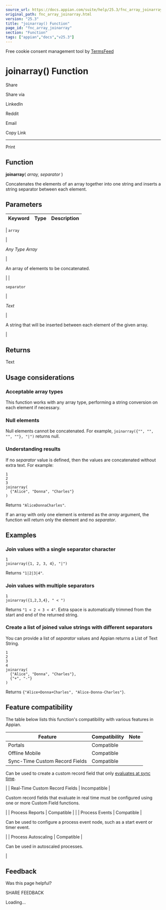 ```yaml
---
source_url: https://docs.appian.com/suite/help/25.3/fnc_array_joinarray.html
original_path: fnc_array_joinarray.html
version: "25.3"
title: "joinarray() Function"
page_id: "fnc_array_joinarray"
section: "Function"
tags: ["appian","docs","v25.3"]
---
```



Free cookie consent management tool by [TermsFeed](https://www.termsfeed.com/)

# joinarray() Function

Share

Share via

LinkedIn

Reddit

Email

Copy Link

* * *

Print

## Function

**joinarray**( _array, separator_ )

Concatenates the elements of an array together into one string and inserts a string separator between each element.

## Parameters

| Keyword | Type | Description |
| --- | --- | --- |
|
`array`

 |

_Any Type Array_

 |

An array of elements to be concatenated.

 |
|

`separator`

 |

_Text_

 |

A string that will be inserted between each element of the given array.

 |

## Returns

Text

## Usage considerations

### Acceptable array types

This function works with any array type, performing a string conversion on each element if necessary.

### Null elements

Null elements cannot be concatenated. For example, `joinarray({"", "", "", ""}, "|")` returns null.

### Understanding results

If no _separator_ value is defined, then the values are concatenated without extra text. For example:

```
1
2
3
joinarray(
  {"Alice", "Donna", "Charles"}
)
```

Returns `"AliceDonnaCharles"`.

If an array with only one element is entered as the _array_ argument, the function will return only the element and no _separator_.

## Examples

### Join values with a single separator character

```
1
joinarray({1, 2, 3, 4}, "|")
```

Returns `"1|2|3|4"`.

### Join values with multiple separators

```
1
joinarray({1,2,3,4}, " < ")
```

Returns `"1 < 2 < 3 < 4"`. Extra space is automatically trimmed from the start and end of the returned string.

### Create a list of joined value strings with different separators

You can provide a list of _separator_ values and Appian returns a List of Text String.

```
1
2
3
4
joinarray(
  {"Alice", "Donna", "Charles"},
  {"+", "-"}
)
```

Returns `{"Alice+Donna+Charles", "Alice-Donna-Charles"}`.

## Feature compatibility

The table below lists this function's compatibility with various features in Appian.

| Feature | Compatibility | Note |
| --- | --- | --- |
| Portals | Compatible |  |
| Offline Mobile | Compatible |  |
| Sync-Time Custom Record Fields | Compatible |
Can be used to create a custom record field that only [evaluates at sync time](custom-record-fields.html#prodlink-sync-time-evaluations).

 |
| Real-Time Custom Record Fields | Incompatible |

Custom record fields that evaluate in real time must be configured using one or more Custom Field functions.

 |
| Process Reports | Compatible |  |
| Process Events | Compatible |

Can be used to configure a process event node, such as a start event or timer event.

 |
| Process Autoscaling | Compatible |

Can be used in autoscaled processes.

 |

## Feedback

Was this page helpful?

SHARE FEEDBACK

Loading...